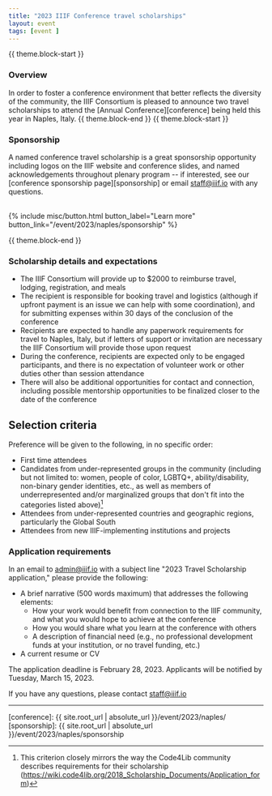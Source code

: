 ```yaml
---
title: "2023 IIIF Conference travel scholarships"
layout: event
tags: [event ]
---
```

{{ theme.block-start }}

### Overview

In order to foster a conference environment that better reflects the diversity of the community, the IIIF Consortium is pleased to announce two travel scholarships to attend the [Annual Conference][conference] being held this year in Naples, Italy.
{{ theme.block-end }}
{{ theme.block-start }}

### Sponsorship

A named conference travel scholarship is a great sponsorship opportunity including logos on the IIIF website and conference slides, and named acknowledgements throughout plenary program
 -- if interested, see our [conference sponsorship page][sponsorship] or email <staff@iiif.io> with any questions.
<br>
<br>
  
<div class="columns is-centered">{% include misc/button.html button_label="Learn more" button_link="/event/2023/naples/sponsorship" %}</div>

{{ theme.block-end }}

### Scholarship details and expectations

- The IIIF Consortium will provide up to $2000 to reimburse travel, lodging, registration, and meals
- The recipient is responsible for booking travel and logistics (although if upfront payment is an issue we can help with some coordination), and for submitting expenses within 30 days of the conclusion of the conference 
- Recipients are expected to handle any paperwork requirements for travel to Naples, Italy, but if letters of support or invitation are necessary the IIIF Consortium will provide those upon request
- During the conference, recipients are expected only to be engaged participants, and there is no expectation of volunteer work or other duties other than session attendance
- There will also be additional opportunities for contact and connection, including possible mentorship opportunities to be finalized closer to the date of the conference    

## Selection criteria

Preference will be given to the following, in no specific order:

- First time attendees
- Candidates from under-represented groups in the community (including but not limited to: women, people of color, LGBTQ+, ability/disability, non-binary gender identities, etc., as well as members of underrepresented and/or marginalized groups that don't fit into the categories listed above)[^code4lib_note]
- Attendees from under-represented countries and geographic regions, particularly the Global South
- Attendees from new IIIF-implementing institutions and projects


### Application requirements

In an email to [admin@iiif.io](mailto:admin@iiif.io?subject=2022%20Travel%20Scholarship%20Application) with a subject line "2023 Travel Scholarship application," please provide the following: 

- A brief narrative (500 words maximum) that addresses the following elements:
    * How your work would benefit from connection to the IIIF community, and what you would hope to achieve at the conference
    * How you would share what you learn at the conference with others
    * A description of financial need (e.g., no professional development funds at your institution, or no travel funding, etc.)
- A current resume or CV

The application deadline is February 28, 2023. Applicants will be notified by Tuesday, March 15, 2023.


If you have any questions, please contact <staff@iiif.io>

---

[^code4lib_note]: This criterion closely mirrors the way the Code4Lib community describes requirements for their scholarship (https://wiki.code4lib.org/2018_Scholarship_Documents/Application_form)

[conference]: {{ site.root_url | absolute_url }}/event/2023/naples/
[sponsorship]: {{ site.root_url | absolute_url }}/event/2023/naples/sponsorship
